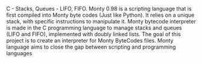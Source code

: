 C - Stacks, Queues - LIFO, FIFO. Monty 0.98 is a scripting language that is first compiled into Monty byte codes (Just like Python). It relies on a unique stack, with specific instructions to manipulate it. Monty bytecode interpreter is made in the C programming language to manage stacks and queues (LIFO and FIFO), implemented with doubly linked lists. The goal of this project is to create an interpreter for Monty ByteCodes files. Monty language aims to close the gap between scripting and programming languages
